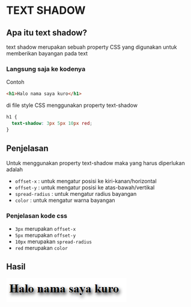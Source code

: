 # TEXT SHADOW

## Apa itu text shadow?

text shadow merupakan sebuah property CSS yang digunakan untuk memberikan bayangan pada text

### Langsung saja ke kodenya

Contoh

```html
<h1>Halo nama saya kuro</h1>
```

di file style CSS menggunakan property text-shadow

```css
h1 {
  text-shadow: 3px 5px 10px red;
}
```

## Penjelasan

Untuk menggunakan property text-shadow maka yang harus diperlukan adalah

- `offset-x` : untuk mengatur posisi ke kiri-kanan/horizontal
- `offset-y` : untuk mengatur posisi ke atas-bawah/vertikal
- `spread-radius` : untuk mengatur radius bayangan
- `color` : untuk mengatur warna bayangan

### Penjelasan kode css

- `3px` merupakan `offset-x`
- `5px` merupakan `offset-y`
- `10px` merupakan `spread-radius`
- `red` merupakan `color`

## Hasil

![CSS textShadow](text-shadow.png)
